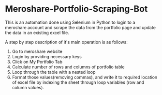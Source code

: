 # Meroshare-Portfolio-Scraping-Bot
This is an automation done using Selenium in Python to login to a meroshare account and scrape the data from the portfolio page and update the data in an existing excel file.

A step by step description of it's main operation is as follows:

1) Go to meroshare website
2) Login by providing necessary keys
3) Click on My Portfolio Tab
4) Calculate number of rows and columns of portfolio table
5) Loop through the table with a nested loop
6) Format those values(removing commas), and write it to required location of excel file by indexing the sheet through loop variables (row and column values).
